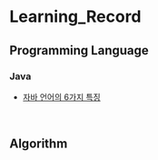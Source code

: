 # Learning_Record
## Programming Language
### Java
- [자바 언어의 6가지 특징](https://github.com/Hooon97/Learning_Record/tree/main/Java/자바의_정석/자바_언어의_특징)
<br/>

## Algorithm
